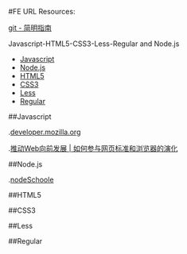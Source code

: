 #FE URL Resources: 

[git - 简明指南](http://rogerdudler.github.io/git-guide/index.zh.html)

Javascript-HTML5-CSS3-Less-Regular and Node.js 

- [Javascript](#javascript)
- [Node.js](#node.js)
- [HTML5](#html5)
- [CSS3](#css3)
- [Less](#less)
- [Regular](#regular)

##Javascript

  .[developer.mozilla.org](https://developer.mozilla.org/zh-CN/docs/Web/JavaScript/Guide)

  .[推动Web向前发展 | 如何参与网页标准和浏览器的演化](http://movethewebforward.org/cn/)


##Node.js

.[nodeSchoole](http://nodeschool.io/zh-cn/)



##HTML5



##CSS3



##Less



##Regular
